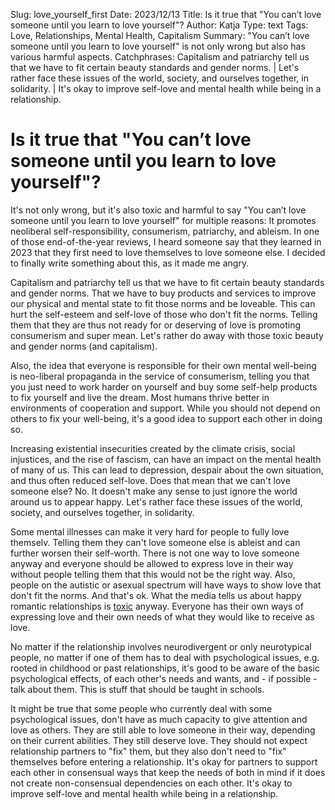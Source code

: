 Slug: love_yourself_first
Date: 2023/12/13
Title: Is it true that "You can’t love someone until you learn to love yourself"?
Author: Katja
Type: text
Tags: Love, Relationships, Mental Health, Capitalism
Summary: "You can’t love someone until you learn to love yourself" is not only wrong but also has various harmful aspects.
Catchphrases: Capitalism and patriarchy tell us that we have to fit certain beauty standards and gender norms. | Let's rather face these issues of the world, society, and ourselves together, in solidarity. | It's okay to improve self-love and mental health while being in a relationship.

# Is it true that "You can’t love someone until you learn to love yourself"?

It's not only wrong, but it's also toxic and harmful to say "You can’t love someone until you learn to love yourself" for multiple reasons:
It promotes neoliberal self-responsibility, consumerism, patriarchy, and ableism.
In one of those end-of-the-year reviews, I heard someone say that they learned in 2023 that they first need to love themselves to love someone else. I decided to finally write something about this, as it made me angry.

Capitalism and patriarchy tell us that we have to fit certain beauty standards and gender norms. That we have to buy products and services to improve our physical and mental state to fit those norms and be loveable.
This can hurt the self-esteem and self-love of those who don't fit the norms.
Telling them that they are thus not ready for or deserving of love is promoting consumerism and super mean. Let's rather do away with those toxic beauty and gender norms (and capitalism).

Also, the idea that everyone is responsible for their own mental well-being is neo-liberal propaganda in the service of consumerism, telling you that you just need to work harder on yourself and buy some self-help products to fix yourself and live the dream.
Most humans thrive better in environments of cooperation and support.
While you should not depend on others to fix your well-being, it's a good idea to support each other in doing so.

Increasing existential insecurities created by the climate crisis, social injustices, and the rise of fascism, can have an impact on the mental health of many of us.
This can lead to depression, despair about the own situation, and thus often reduced self-love.
Does that mean that we can't love someone else? No. It doesn't make any sense to just ignore the world around us to appear happy.
Let's rather face these issues of the world, society, and ourselves together, in solidarity.

Some mental illnesses can make it very hard for people to fully love themselv. Telling them they can't love someone else is ableist and can further worsen their self-worth.
There is not one way to love someone anyway and everyone should be allowed to express love in their way without people telling them that this would not be the right way.
Also, people on the autistic or asexual spectrum will have ways to show love that don't fit the norms. And that's ok.
What the media tells us about happy romantic relationships is [toxic](/en/texts/love/) anyway.
Everyone has their own ways of expressing love and their own needs of what they would like to receive as love.

No matter if the relationship involves neurodivergent or only neurotypical people, no matter if one of them has to deal with psychological issues,
e.g. rooted in childhood or past relationships, it's good to be aware of the basic psychological effects, of each other's needs and wants, and - if possible - talk about them.
This is stuff that should be taught in schools.

It might be true that some people who currently deal with some psychological issues, don't have as much capacity to give attention and love as others.
They are still able to love someone in their way, depending on their current abilities. They still deserve love.
They should not expect relationship partners to "fix" them, but they also don't need to "fix" themselves before entering a relationship.
It's okay for partners to support each other in consensual ways that keep the needs of both in mind if it does not create non-consensual dependencies on each other.
It's okay to improve self-love and mental health while being in a relationship.
